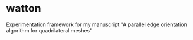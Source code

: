 # watton
Experimentation framework for my manuscript "A parallel edge orientation algorithm for quadrilateral meshes"
